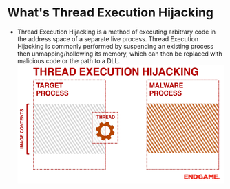 # What's Thread Execution Hijacking 
* Thread Execution Hijacking is a method of executing arbitrary code in the address space of a separate live process. Thread Execution Hijacking is commonly performed by suspending an existing process then unmapping/hollowing its memory, which can then be replaced with malicious code or the path to a DLL.
![](th.gif)
